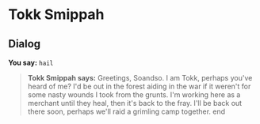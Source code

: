# Tokk Smippah
## Dialog

**You say:** `hail`



>**Tokk Smippah says:** Greetings, Soandso. I am Tokk, perhaps you've heard of me? I'd be out in the forest aiding in the war if it weren't for some nasty wounds I took from the grunts. I'm working here as a merchant until they heal, then it's back to the fray. I'll be back out there soon, perhaps we'll raid a grimling camp together.
end
